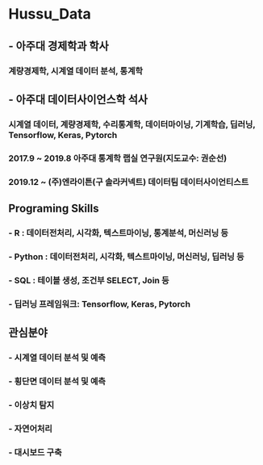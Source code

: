 # Hussu_Data
## - 아주대 경제학과 학사
### 계량경제학, 시계열 데이터 분석, 통계학
## - 아주대 데이터사이언스학 석사
### 시계열 데이터, 계량경제학, 수리통계학, 데이터마이닝, 기계학습, 딥러닝, Tensorflow, Keras, Pytorch
### 2017.9 ~ 2019.8 아주대 통계학 랩실 연구원(지도교수: 권순선)
### 2019.12 ~ (주)엔라이튼(구 솔라커넥트) 데이터팀 데이터사이언티스트

## Programing Skills
### - R : 데이터전처리, 시각화, 텍스트마이닝, 통계분석, 머신러닝 등
### - Python : 데이터전처리, 시각화, 텍스트마이닝, 머신러닝, 딥러닝 등
### - SQL : 테이블 생성, 조건부 SELECT, Join 등
### - 딥러닝 프레임워크: Tensorflow, Keras, Pytorch

## 관심분야
### - 시계열 데이터 분석 및 예측
### - 횡단면 데이터 분석 및 예측
### - 이상치 탐지
### - 자연어처리
### - 대시보드 구축
